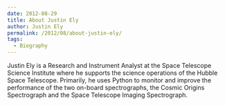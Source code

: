 ```yaml
---
date: 2012-08-29
title: About Justin Ely
author: Justin Ely
permalink: /2012/08/about-justin-ely/
tags:
  - Biography
---
```

Justin Ely is a Research and Instrument Analyst at the Space Telescope Science Institute where he supports the science operations of the Hubble Space Telescope. Primarily, he uses Python to monitor and improve the performance of the two on-board spectrographs, the Cosmic Origins Spectrograph and the Space Telescope Imaging Spectrograph.

<div style="text-align: left;">
</div>
